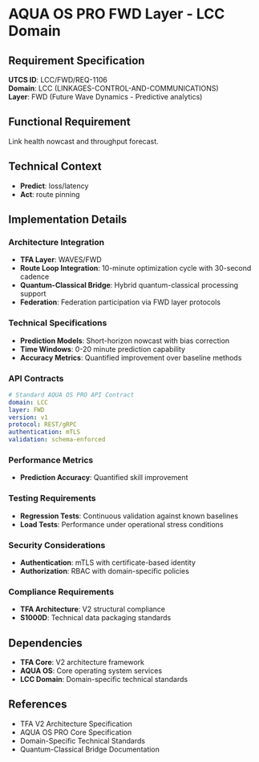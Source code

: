# AQUA OS PRO FWD Layer - LCC Domain

## Requirement Specification

**UTCS ID**: LCC/FWD/REQ-1106  
**Domain**: LCC (LINKAGES-CONTROL-AND-COMMUNICATIONS)  
**Layer**: FWD (Future Wave Dynamics - Predictive analytics)  

## Functional Requirement

Link health nowcast and throughput forecast.

## Technical Context

- **Predict**: loss/latency
- **Act**: route pinning


## Implementation Details

### Architecture Integration
- **TFA Layer**: WAVES/FWD
- **Route Loop Integration**: 10-minute optimization cycle with 30-second cadence
- **Quantum-Classical Bridge**: Hybrid quantum-classical processing support
- **Federation**: Federation participation via FWD layer protocols

### Technical Specifications

- **Prediction Models**: Short-horizon nowcast with bias correction
- **Time Windows**: 0-20 minute prediction capability
- **Accuracy Metrics**: Quantified improvement over baseline methods

### API Contracts


```yaml
# Standard AQUA OS PRO API Contract
domain: LCC
layer: FWD
version: v1
protocol: REST/gRPC
authentication: mTLS
validation: schema-enforced
```

### Performance Metrics

- **Prediction Accuracy**: Quantified skill improvement

### Testing Requirements

- **Regression Tests**: Continuous validation against known baselines
- **Load Tests**: Performance under operational stress conditions

### Security Considerations

- **Authentication**: mTLS with certificate-based identity
- **Authorization**: RBAC with domain-specific policies

### Compliance Requirements

- **TFA Architecture**: V2 structural compliance
- **S1000D**: Technical data packaging standards

## Dependencies

- **TFA Core**: V2 architecture framework
- **AQUA OS**: Core operating system services
- **LCC Domain**: Domain-specific technical standards

## References

- TFA V2 Architecture Specification
- AQUA OS PRO Core Specification
- Domain-Specific Technical Standards
- Quantum-Classical Bridge Documentation
